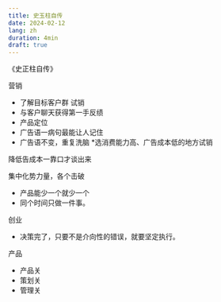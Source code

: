 ```yaml
---
title: 史玉柱自传
date: 2024-02-12
lang: zh
duration: 4min
draft: true
---
```


《史正柱自传》

营销

- 了解目标客户群
  试销
- 与客户聊天获得第一手反绩
- 产品定位
- 广告语一病句最能让人记住
- 广告语不变，重复洗脑 \*选消费能力高、广告成本低的地方试销

降低告成本一靠口才谈出来

集中化势力量，各个击破

- 产品能少一个就少一个
- 同个时间只做一件事。

创业

- 决策完了，只要不是介向性的错误，就要坚定执行。

产品

- 产品关
- 策划关
- 管理关
